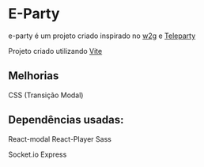 # E-Party

e-party é um projeto criado inspirado no [w2g](https://w2g.tv/) e [Teleparty](https://www.teleparty.com/)

Projeto criado utilizando [Vite](https://vitejs.dev/)

## Melhorias
CSS (Transição Modal)

## Dependências usadas:
React-modal
React-Player
Sass

Socket.io 
Express